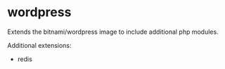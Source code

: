 # wordpress

Extends the bitnami/wordpress image to include additional php modules.

Additional extensions:
  - redis
